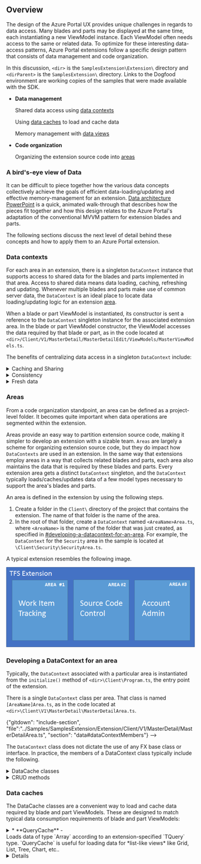 
## Overview

The design of the Azure Portal UX provides unique challenges in regards to data access. Many blades and parts may be displayed at the same time, each instantiating a new ViewModel instance. Each ViewModel often needs access to the same or related data. To optimize for these interesting data-access patterns, Azure Portal extensions follow a specific design pattern that consists of data management and code organization.

In this discussion, `<dir>` is the `SamplesExtension\Extension\` directory and  `<dirParent>`  is the `SamplesExtension\` directory. Links to the Dogfood environment are working copies of the samples that were made available with the SDK.

* **Data management**

    Shared data access using [data contexts](#data-contexts)

    Using [data caches](#data-caches) to load and cache data

    Memory management with [data views](#data-views)

* **Code organization**

    Organizing the extension source code into [areas](#areas)

### A bird's-eye view of Data
  
It can be difficult to piece together how the various data concepts collectively achieve the goals of efficient data-loading/updating and effective memory-management for an extension. [Data architecture PowerPoint](https://auxdocs.blob.core.windows.net/media/DataArchitecture.pptx)  is a quick, animated walk-through that describes how the pieces fit together and how this design relates to the Azure Portal's adaptation of the conventional MVVM pattern for extension blades and parts.

The following sections discuss the next level of detail behind these concepts and how to apply them to an Azure Portal extension.

### Data contexts

For each area in an extension, there is a singleton `DataContext` instance that supports access to shared data for the blades and parts implemented in that area. Access to shared data means data loading, caching, refreshing and updating. Whenever multiple blades and parts make use of common server data, the `DataContext` is an ideal place to locate data loading/updating logic for an extension [area](portalfx-extensions-glossary-data).

When a blade or part ViewModel is instantiated, its constructor is sent a reference to the `DataContext` singleton instance for the associated extension area.  In the blade or part ViewModel constructor, the ViewModel accesses the data required by that blade or part, as in the code located at `<dir>/Client/V1/MasterDetail/MasterDetailEdit/ViewModels/MasterViewModels.ts`.

<!--
{"gitdown":"include-section","file":"../Samples/SamplesExtension/Extension/Client/V1/MasterDetail/MasterDetailEdit/ViewModels/MasterViewModels.ts","section":"data-overview#data-context-ctor-use"}
-->

The benefits of centralizing data access in a singleton `DataContext` include:  
<details>
<summary>Caching and Sharing </summary>
The DataContext singleton instance will live as long as the extension is loaded in the browser. Consequently, when a blade is opened, and therefore a new blade ViewModel is instantiated, data required by the new blade will often already be loaded and cached in the DataContext, as required by some previously opened blade or rendered part.
  <br><br>
Not only will this cached data be available immediately,  which optimizes rendering performance and improves perceived responsiveness, but also no new AJAX calls are necessary to load the data for the newly-opened blade, which reduces server load and Cost of Goods Sold (COGS).
<br><br>
  </details>
  <details>
  <summary>Consistency   </summary>
  It is very common for multiple blades and parts to render the same data in different detail or with different presentation. Moreover, there are situations where such blades or parts can be seen on the screen at the same time, or separated in time only by a single user navigation. 
<br><br>
   In such cases, the user will expect to see all their blades and parts depicting the exact same state of the user's data. An effective way to achieve this consistency is to load only a single copy of the data, which is what `DataContext` is designed to do.
   <br><br>
  </details>
  <details>
  <summary>Fresh data   </summary>
  Users expect to see data in blades and parts that always reflects the state of their data in the cloud, which is neither  stale nor out-of-date. Another benefit of loading and caching data in a single location is that the cached data can be regularly updated to accurately reflect the state of server data. 
<br><br>
For more information on refreshing data, see [portalfx-data-refreshingdata.md](portalfx-data-refreshingdata.md).
<br><br>
  </details>

### Areas

From a code organization standpoint, an area can be defined as a project-level folder. It becomes quite important when data operations are segmented within the extension.

Areas provide an easy way to partition extension source code, making it simpler to develop an extension with a sizable team. `Areas` are largely a scheme for organizing extension source code, but they do impact how `DataContexts` are used in an extension. In the same way that extensions employ areas in a way that collects related blades and parts, each area also maintains the data that is required by these blades and parts. Every extension area gets a distinct `DataContext` singleton, and the `DataContext` typically loads/caches/updates data of a few model types necessary to support the area's blades and parts.  

An area is defined in the extension by using the following steps.

  1. Create a folder in the `Client\` directory of the project that contains the extension. The name of that folder is the name of the area.
  1. In the root of that folder, create a `DataContext` named `<AreaName>Area.ts`, where `<AreaName>` is the name of the folder that was just created, as specified in [#developing-a-datacontext-for-an-area](#developing-a-datacontext-for-an-area). For example, the `DataContext` for the `Security` area in the sample is located at `\Client\Security\SecurityArea.ts`.  

A typical extension resembles the following image.

![alt-text](../media/portalfx-data-context/area.png "Extensions can host multiple areas")

### Developing a **DataContext** for an area

Typically, the `DataContext` associated with a particular area is instantiated from the `initialize()` method of `<dir>\Client\Program.ts`, the entry point of the extension.

<!--
{"gitdown": "include-section", "file":"../Samples/SamplesExtension/Extension/Client/Program.ts", "section": "data#createDataContext"}
-->

There is a single `DataContext` class per area. That class is named `[AreaName]Area.ts`, as in the code located at  `<dir>\Client\V1\MasterDetail\MasterDetailArea.ts`.

<!-->
{"gitdown": "include-section", "file":"../Samples/SamplesExtension/Extension/Client/V1/MasterDetail/MasterDetailArea.ts", "section": "data#dataContextMembers"}
-->

The `DataContext` class does not dictate the use of any FX base class or interface. In practice, the members of a DataContext class typically include the following.
<details>
<summary>DataCache classes</summary>
The Azure Portal FX DataCache classes are QueryCache, EntityCache and the less-common EditScopeCache.  They are a full-featured way of loading/caching data used by blade and part ViewModels.
</details>
<details>
<summary>CRUD methods</summary>
The [CRUD](portalfx-extensions-glossary-data.md) methods are Create, Replace, Update, and Delete. Commands available on blades and parts often modify server data. These commands should be implemented in terms of methods on the DataContext class, where each method can issue AJAX calls and[reflect server changes in associated DataCaches.
</details>

### Data caches

The DataCache classes are a convenient way to load and cache data required by blade and part ViewModels. These are designed to match typical data consumption requirements of blade and part ViewModels:  

<details>
<summary>
* **QueryCache** - 
<summary>Loads data of type `Array<T>` according to an extension-specified `TQuery` type. `QueryCache` is useful for loading data for *list-like views* like Grid, List, Tree, Chart, etc..
</details>
<details>
* **EntityCache** - Loads data of type `T` according to some extension-specified `TId` type. `EntityCache` is useful for loading data into property views and *single-record views*.
<details>
<details>
* (Less commonly used) **EditScopeCache** - Loads and manages instances of EditScope, which is a change-tracked, editable model [for use in Forms](portalfx-forms-working-with-edit-scopes.md).  
<details>

From an API perspective these DataCache classes all share the same API and usage patterns:  

* **Step 1** - In a DataContext, the extension **creates and [configures](portalfx-data-configuringdatacache.md) DataCache instances**. Briefly, configuration includes:  

    * How to load data when it is missing from the cache
    * How to implicitly refresh cached data, to keep it consistent with server state
    * Etc.

{"gitdown": "include-section", "file":"../Samples/SamplesExtension/Extension/Client/V1/Data/MasterDetailBrowse/MasterDetailBrowseData.ts", "section": "data-overview#create-data-cache"}

* **Step 2** - In its constructor, each blade and part ViewModel **creates a DataView** with which to load and refresh data for the blade/part.

{"gitdown": "include-section", "file":"../Samples/SamplesExtension/Extension/Client/V1/MasterDetail/MasterDetailBrowse/ViewModels/DetailViewModels.ts", "section": "data#entityCacheView"}

* **Step 3** - When the blade/part ViewModel receives its parameters in '`onInputsSet`', the ViewModel **calls '`dataView.fetch()`'** to load data.

{"gitdown": "include-section", "file":"../Samples/SamplesExtension/Extension/Client/V1/MasterDetail/MasterDetailBrowse/ViewModels/MasterViewModels.ts", "section": "data#onInputsSet"}
  
A detailed walk-through of a scenario employing these concepts can be found [here](portalfx-data-masterdetailsbrowse.md).

### Data views 

**Memory management is very important in the Azure Portal, as memory overuse by N different extensions has been found to impact the user-perceived responsiveness of the Azure Portal.**

Each DataCache instance manages a set of *cache entries*, and DataCache includes automatic mechanisms to manage the number of cache entries present at a given time. This is important because DataCaches in an area's DataContext will live as long as an extension is loaded, supporting potentially many blades and parts that will come and go as the user navigates in the Azure Portal.  

When a ViewModel calls '`fetch(...)`' on its DataView, this '`fetch(...)`' call implicitly forms a ref-count to a DataCache cache entry, *pinning* the entry in the DataCache as long as the blade/part ViewModel itself is alive (or, rather, hasn't been '`dispose()`'d by the FX). When all blade/part ViewModels are disposed that hold ref-counts (indirectly, via DataView) to the same cache entry, the DataCache can elect to evict/discard the cache entry. In this way, the DataCache can manage its size *automatically* (without explicit extension code). 

### Summary

For more information on using the data APIs in the portal framework, read the documentation on [working with data](portalfx-data.md).

Next Steps: Learn about [DataCaches](portalfx-data-configuringdatacache.md).

